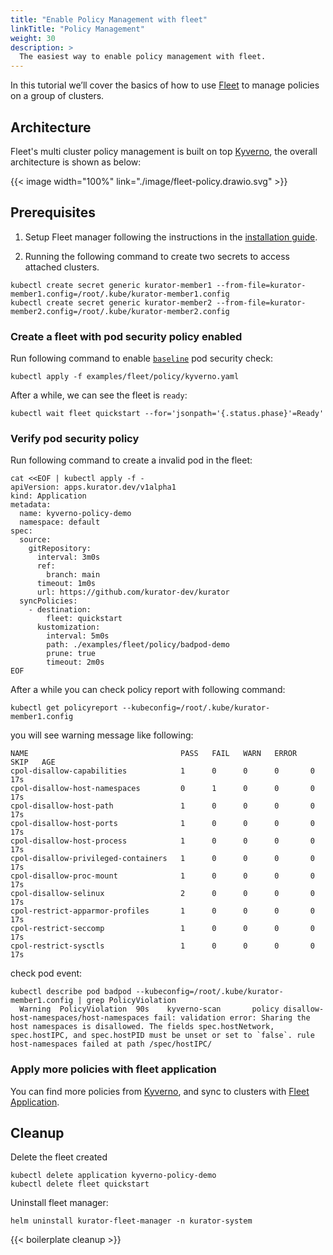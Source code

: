 ```yaml
---
title: "Enable Policy Management with fleet"
linkTitle: "Policy Management"
weight: 30
description: >
  The easiest way to enable policy management with fleet.
---
```


In this tutorial we’ll cover the basics of how to use [Fleet](https://kurator.dev/docs/references/fleet-api/#fleet) to manage policies on a group of clusters.

## Architecture

Fleet's multi cluster policy management is built on top [Kyverno](https://kyverno.io/), the overall architecture is shown as below:

{{< image width="100%"
    link="./image/fleet-policy.drawio.svg"
    >}}

## Prerequisites

1. Setup Fleet manager following the instructions in the [installation guide](/docs/setup/install-fleet-manager/).

1. Running the following command to create two secrets to access attached clusters.

```console
kubectl create secret generic kurator-member1 --from-file=kurator-member1.config=/root/.kube/kurator-member1.config
kubectl create secret generic kurator-member2 --from-file=kurator-member2.config=/root/.kube/kurator-member2.config
```

### Create a fleet with pod security policy enabled

Run following command to enable [`baseline`](https://kubernetes.io/docs/concepts/security/pod-security-standards/) pod security check:

```console
kubectl apply -f examples/fleet/policy/kyverno.yaml
```

After a while, we can see the fleet is `ready`:

```console
kubectl wait fleet quickstart --for='jsonpath='{.status.phase}'=Ready'
```

### Verify pod security policy

Run following command to create a invalid pod in the fleet:

```console
cat <<EOF | kubectl apply -f -
apiVersion: apps.kurator.dev/v1alpha1
kind: Application
metadata:
  name: kyverno-policy-demo
  namespace: default
spec:
  source:
    gitRepository:
      interval: 3m0s
      ref:
        branch: main
      timeout: 1m0s
      url: https://github.com/kurator-dev/kurator
  syncPolicies:
    - destination:
        fleet: quickstart
      kustomization:
        interval: 5m0s
        path: ./examples/fleet/policy/badpod-demo
        prune: true
        timeout: 2m0s
EOF
```

After a while you can check policy report with following command:

```console
kubectl get policyreport --kubeconfig=/root/.kube/kurator-member1.config
```

you will see warning message like following:

```console
NAME                                  PASS   FAIL   WARN   ERROR   SKIP   AGE
cpol-disallow-capabilities            1      0      0      0       0      17s
cpol-disallow-host-namespaces         0      1      0      0       0      17s
cpol-disallow-host-path               1      0      0      0       0      17s
cpol-disallow-host-ports              1      0      0      0       0      17s
cpol-disallow-host-process            1      0      0      0       0      17s
cpol-disallow-privileged-containers   1      0      0      0       0      17s
cpol-disallow-proc-mount              1      0      0      0       0      17s
cpol-disallow-selinux                 2      0      0      0       0      17s
cpol-restrict-apparmor-profiles       1      0      0      0       0      17s
cpol-restrict-seccomp                 1      0      0      0       0      17s
cpol-restrict-sysctls                 1      0      0      0       0      17s
```

check pod event:

```console
kubectl describe pod badpod --kubeconfig=/root/.kube/kurator-member1.config | grep PolicyViolation
  Warning  PolicyViolation  90s    kyverno-scan       policy disallow-host-namespaces/host-namespaces fail: validation error: Sharing the host namespaces is disallowed. The fields spec.hostNetwork, spec.hostIPC, and spec.hostPID must be unset or set to `false`. rule host-namespaces failed at path /spec/hostIPC/
```

### Apply more policies with fleet application

You can find more policies from [Kyverno](https://kyverno.io/policies/), and sync to clusters with [Fleet Application](/docs/fleet-manager/application/).

## Cleanup

Delete the fleet created

```console
kubectl delete application kyverno-policy-demo
kubectl delete fleet quickstart
```

Uninstall fleet manager:

```console
helm uninstall kurator-fleet-manager -n kurator-system
```

{{< boilerplate cleanup >}}
